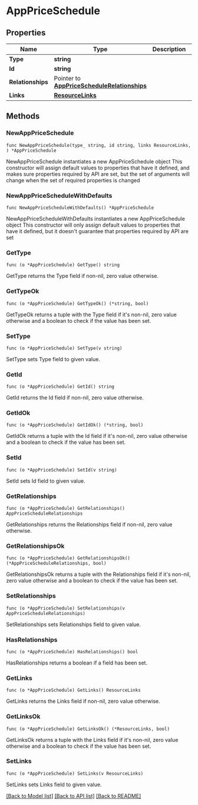 # AppPriceSchedule

## Properties

Name | Type | Description | Notes
------------ | ------------- | ------------- | -------------
**Type** | **string** |  | 
**Id** | **string** |  | 
**Relationships** | Pointer to [**AppPriceScheduleRelationships**](AppPriceScheduleRelationships.md) |  | [optional] 
**Links** | [**ResourceLinks**](ResourceLinks.md) |  | 

## Methods

### NewAppPriceSchedule

`func NewAppPriceSchedule(type_ string, id string, links ResourceLinks, ) *AppPriceSchedule`

NewAppPriceSchedule instantiates a new AppPriceSchedule object
This constructor will assign default values to properties that have it defined,
and makes sure properties required by API are set, but the set of arguments
will change when the set of required properties is changed

### NewAppPriceScheduleWithDefaults

`func NewAppPriceScheduleWithDefaults() *AppPriceSchedule`

NewAppPriceScheduleWithDefaults instantiates a new AppPriceSchedule object
This constructor will only assign default values to properties that have it defined,
but it doesn't guarantee that properties required by API are set

### GetType

`func (o *AppPriceSchedule) GetType() string`

GetType returns the Type field if non-nil, zero value otherwise.

### GetTypeOk

`func (o *AppPriceSchedule) GetTypeOk() (*string, bool)`

GetTypeOk returns a tuple with the Type field if it's non-nil, zero value otherwise
and a boolean to check if the value has been set.

### SetType

`func (o *AppPriceSchedule) SetType(v string)`

SetType sets Type field to given value.


### GetId

`func (o *AppPriceSchedule) GetId() string`

GetId returns the Id field if non-nil, zero value otherwise.

### GetIdOk

`func (o *AppPriceSchedule) GetIdOk() (*string, bool)`

GetIdOk returns a tuple with the Id field if it's non-nil, zero value otherwise
and a boolean to check if the value has been set.

### SetId

`func (o *AppPriceSchedule) SetId(v string)`

SetId sets Id field to given value.


### GetRelationships

`func (o *AppPriceSchedule) GetRelationships() AppPriceScheduleRelationships`

GetRelationships returns the Relationships field if non-nil, zero value otherwise.

### GetRelationshipsOk

`func (o *AppPriceSchedule) GetRelationshipsOk() (*AppPriceScheduleRelationships, bool)`

GetRelationshipsOk returns a tuple with the Relationships field if it's non-nil, zero value otherwise
and a boolean to check if the value has been set.

### SetRelationships

`func (o *AppPriceSchedule) SetRelationships(v AppPriceScheduleRelationships)`

SetRelationships sets Relationships field to given value.

### HasRelationships

`func (o *AppPriceSchedule) HasRelationships() bool`

HasRelationships returns a boolean if a field has been set.

### GetLinks

`func (o *AppPriceSchedule) GetLinks() ResourceLinks`

GetLinks returns the Links field if non-nil, zero value otherwise.

### GetLinksOk

`func (o *AppPriceSchedule) GetLinksOk() (*ResourceLinks, bool)`

GetLinksOk returns a tuple with the Links field if it's non-nil, zero value otherwise
and a boolean to check if the value has been set.

### SetLinks

`func (o *AppPriceSchedule) SetLinks(v ResourceLinks)`

SetLinks sets Links field to given value.



[[Back to Model list]](../README.md#documentation-for-models) [[Back to API list]](../README.md#documentation-for-api-endpoints) [[Back to README]](../README.md)


